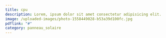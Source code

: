```yaml
---
title: cpu
description: Lorem, ipsum dolor sit amet consectetur adipisicing elit. Deleniti odio nobis et necessitatibus perferendis commodi id nisi in assumenda tenetur?
image: /uploaded-images/photo-1558449028-b53a39d100fc.jpg
pdflink: "#"
category: panneau_solaire
---
```

